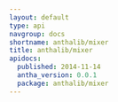 ```yaml
---
layout: default
type: api
navgroup: docs
shortname: anthalib/mixer
title: anthalib/mixer
apidocs:
  published: 2014-11-14
  antha_version: 0.0.1
  package: anthalib/mixer
---
```

